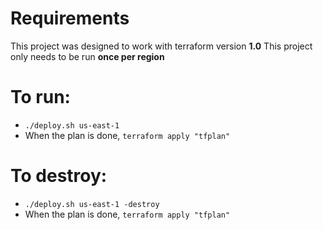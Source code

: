 # Requirements
This project was designed to work with terraform version **1.0**
This project only needs to be run **once per region**

# To run:
- `./deploy.sh us-east-1`
- When the plan is done, `terraform apply "tfplan"`

# To destroy:
- `./deploy.sh us-east-1 -destroy`
- When the plan is done, `terraform apply "tfplan"`
